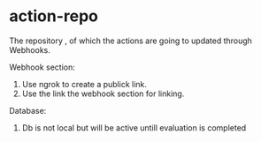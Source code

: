 # action-repo
The repository , of which the actions are going to updated  through Webhooks.

Webhook section:

1. Use ngrok to create a publick link.
2. Use the link the webhook section for linking.


Database:
1. Db is not local but will be active untill evaluation is completed
